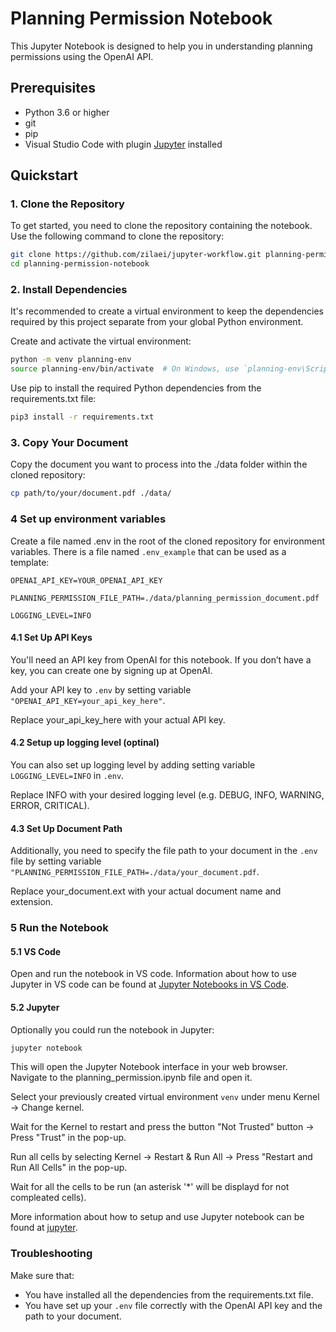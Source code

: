 # Planning Permission Notebook

This Jupyter Notebook is designed to help you in understanding planning permissions using the OpenAI API.

## Prerequisites

- Python 3.6 or higher
- git
- pip
- Visual Studio Code with plugin [Jupyter](https://marketplace.visualstudio.com/items?itemName=ms-toolsai.jupyter) installed

## Quickstart

### 1. Clone the Repository

To get started, you need to clone the repository containing the notebook. Use the following command to clone the repository:

```sh
git clone https://github.com/zilaei/jupyter-workflow.git planning-permission-notebook
cd planning-permission-notebook
```


### 2. Install Dependencies
It's recommended to create a virtual environment to keep the dependencies required by this project separate from your global Python environment.

Create and activate the virtual environment:
```sh
python -m venv planning-env
source planning-env/bin/activate  # On Windows, use `planning-env\Scripts\activate`
```

Use pip to install the required Python dependencies from the requirements.txt file:

```sh
pip3 install -r requirements.txt
```

### 3. Copy Your Document

Copy the document you want to process into the ./data folder within the cloned repository:

```sh
cp path/to/your/document.pdf ./data/
```

### 4 Set up environment variables
Create a file named .env in the root of the cloned repository for environment variables.
There is a file named `.env_example` that can be used as a template:

```text
OPENAI_API_KEY=YOUR_OPENAI_API_KEY

PLANNING_PERMISSION_FILE_PATH=./data/planning_permission_document.pdf

LOGGING_LEVEL=INFO
```

#### 4.1 Set Up API Keys

You'll need an API key from OpenAI for this notebook. If you don’t have a key, you can create one by signing up at OpenAI.

Add your API key to `.env` by setting variable `"OPENAI_API_KEY=your_api_key_here"`. 

Replace your_api_key_here with your actual API key.

#### 4.2 Setup up logging level (optinal)

You can also set up logging level by adding setting variable `LOGGING_LEVEL=INFO` in `.env`.

Replace INFO with your desired logging level (e.g. DEBUG, INFO, WARNING, ERROR, CRITICAL).

#### 4.3 Set Up Document Path
Additionally, you need to specify the file path to your document in the `.env` file by setting variable `"PLANNING_PERMISSION_FILE_PATH=./data/your_document.pdf`.

Replace your_document.ext with your actual document name and extension.

### 5 Run the Notebook

#### 5.1 VS Code
Open and run the notebook in VS code. Information about how to use Jupyter in VS code can be found at [Jupyter Notebooks in VS Code](https://code.visualstudio.com/docs/datascience/jupyter-notebooks).

#### 5.2 Jupyter
Optionally you could run the notebook in Jupyter:
```sh
jupyter notebook
```
This will open the Jupyter Notebook interface in your web browser. Navigate to the planning_permission.ipynb file and open it. 

Select your previously created virtual environment `venv` under menu Kernel -> Change kernel. 

Wait for the Kernel to restart and press the button "Not Trusted" button -> Press "Trust" in the pop-up.

Run all cells by selecting Kernel -> Restart & Run All -> Press "Restart and Run All Cells" in the pop-up.

Wait for all the cells to be run (an asterisk '*' will be displayd for not compleated cells).

More information about how to setup and use Jupyter notebook can be found at [jupyter](https://docs.jupyter.org/en/latest/).

### Troubleshooting

Make sure that:
- You have installed all the dependencies from the requirements.txt file.
- You have set up your `.env` file correctly with the OpenAI API key and the path to your document.